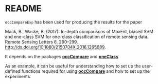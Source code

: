 # README #

``occCompareExp`` has been used for producing the results for the paper

Mack, B., Waske, B. (2017): In-depth comparisons of MaxEnt, biased SVM and one-class SVM for one-class classification of remote sensing data. Remote Sensing Letters 8, 290–299. http://dx.doi.org/10.1080/2150704X.2016.1265689.

It depends on the packages [**occCompare**](https://github.com/benmack/occCompare) and [**oneClass**](https://github.com/benmack/oneClass).

As an example, it can be useful for understanding how to set up the user-defined functions required for using [**occCompare**](https://github.com/benmack/occCompare) and how to set up the experiments.

